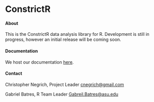 # ConstrictR

#### About
This is the ConstrictR data analysis library for R. Development is still in progress, however an initial release will be coming soon. 

#### Documentation
We host our documentation [here](http://christophernegrich.com/ConstrictR-Documentation/).

#### Contact
Christopher Negrich, Project Leader
cnegrich@gmail.com

Gabriel Batres, R Team Leader
Gabreil.Batres@asu.edu

